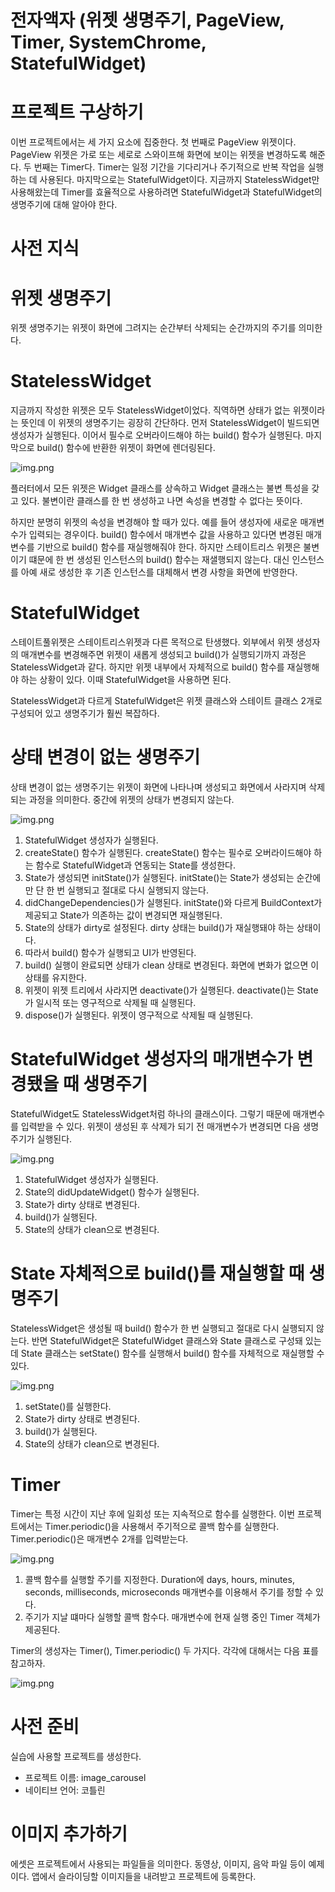 # **전자액자 (위젯 생명주기, PageView, Timer, SystemChrome, StatefulWidget)**  
# **프로젝트 구상하기**  
이번 프로젝트에서는 세 가지 요소에 집중한다. 첫 번째로 PageView 위젯이다. PageView 위젯은 가로 또는 세로로 스와이프해 
화면에 보이는 위젯을 변경하도록 해준다. 두 번째는 Timer다. Timer는 일정 기간을 기다리거나 주기적으로 반복 작업을 
실행하는 데 사용된다. 마지막으로는 StatefulWidget이다. 지금까지 StatelessWidget만 사용해왔는데 Timer를 효율적으로 
사용하려면 StatefulWidget과 StatefulWidget의 생명주기에 대해 알아야 한다.  
  
# **사전 지식**  
# **위젯 생명주기**  
위젯 생명주기는 위젯이 화면에 그려지는 순간부터 삭제되는 순간까지의 주기를 의미한다.  
  
# **StatelessWidget**  
지금까지 작성한 위젯은 모두 StatelessWidget이었다. 직역하면 상태가 없는 위젯이라는 뜻인데 이 위젯의 생명주기는 굉장히 
간단하다. 먼저 StatelessWidget이 빌드되면 생성자가 실행된다. 이어서 필수로 오버라이드해야 하는 build() 함수가 실행된다. 
마지막으로 build() 함수에 반환한 위젯이 화면에 렌더링된다.  
  
![img.png](image/img.png)  
  
플러터에서 모든 위젯은 Widget 클래스를 상속하고 Widget 클래스는 불변 특성을 갖고 있다. 불변이란 클래스를 한 번 생성하고 나면 
속성을 변경할 수 없다는 뜻이다.  
  
하지만 분명히 위젯의 속성을 변경해야 할 때가 있다. 예를 들어 생성자에 새로운 매개변수가 입력되는 경우이다. build() 함수에서 
매개변수 값을 사용하고 있다면 변경된 매개변수를 기반으로 build() 함수를 재실행해줘야 한다. 하지만 스테이트리스 위젯은 
불변이기 떄문에 한 번 생성된 인스턴스의 build() 함수는 재샐행되지 않는다. 대신 인스턴스를 아예 새로 생성한 후 기존 인스턴스를 
대체해서 변경 사항을 화면에 반영한다.  
  
# **StatefulWidget**  
스테이트풀위젯은 스테이트리스위젯과 다른 목적으로 탄생했다. 외부에서 위젯 생성자의 매개변수를 변경해주면 위젯이 새롭게 
생성되고 build()가 실행되기까지 과정은 StatelessWidget과 같다. 하지만 위젯 내부에서 자체적으로 build() 함수를 재실행해야 
하는 상황이 있다. 이때 StatefulWidget을 사용하면 된다.  
  
StatelessWidget과 다르게 StatefulWidget은 위젯 클래스와 스테이트 클래스 2개로 구성되어 있고 생명주기가 훨씬 복잡하다.  
  
# **상태 변경이 없는 생명주기**  
상태 변경이 없는 생명주기는 위젯이 화면에 나타나며 생성되고 화면에서 사라지며 삭제되는 과정을 의미한다. 중간에 위젯의 
상태가 변경되지 않는다.  
  
![img.png](image/img2.png)  
  
1. StatefulWidget 생성자가 실행된다.  
2. createState() 함수가 실행된다. createState() 함수는 필수로 오버라이드해야 하는 함수로 StatefulWidget과 연동되는 
State를 생성한다.  
3. State가 생성되면 initState()가 실행된다. initState()는 State가 생성되는 순간에만 단 한 번 실행되고 절대로 다시 
실행되지 않는다.  
4. didChangeDependencies()가 실행된다. initState()와 다르게 BuildContext가 제공되고 State가 의존하는 값이 변경되면 
재실행된다.  
5. State의 상태가 dirty로 설정된다. dirty 상태는 build()가 재실행돼야 하는 상태이다.  
6. 따라서 build() 함수가 실행되고 UI가 반영된다.  
7. build() 실행이 완료되면 상태가 clean 상태로 변경된다. 화면에 변화가 없으면 이 상태를 유지한다.  
8. 위젯이 위젯 트리에서 사라지면 deactivate()가 실행된다. deactivate()는 State가 일시적 또는 영구적으로 삭제될 때 실행된다.  
9. dispose()가 실행된다. 위젯이 영구적으로 삭제될 때 실행된다.  
  
# **StatefulWidget 생성자의 매개변수가 변경됐을 때 생명주기**  
StatefulWidget도 StatelessWidget처럼 하나의 클래스이다. 그렇기 때문에 매개변수를 입력받을 수 있다. 위젯이 생성된 
후 삭제가 되기 전 매개변수가 변경되면 다음 생명주기가 실행된다.  
  
![img.png](image/img3.png)  
  
1. StatefulWidget 생성자가 실행된다.  
2. State의 didUpdateWidget() 함수가 실행된다.  
3. State가 dirty 상태로 변경된다.  
4. build()가 실행된다.  
5. State의 상태가 clean으로 변경된다.  
  
# **State 자체적으로 build()를 재실행할 때 생명주기**  
StatelessWidget은 생성될 때 build() 함수가 한 번 실행되고 절대로 다시 실행되지 않는다. 반면 StatefulWidget은 
StatefulWidget 클래스와 State 클래스로 구성돼 있는데 State 클래스는 setState() 함수를 실행해서 build() 함수를 자체적으로 
재실행할 수 있다.  
  
![img.png](image/img4.png)  
  
1. setState()를 실행한다.  
2. State가 dirty 상태로 변경된다.  
3. build()가 실행된다.  
4. State의 상태가 clean으로 변경된다.  
  
# **Timer**  
Timer는 특정 시간이 지난 후에 일회성 또는 지속적으로 함수를 실행한다. 이번 프로젝트에서는 Timer.periodic()을 사용해서 
주기적으로 콜백 함수를 실행한다. Timer.periodic()은 매개변수 2개를 입력받는다.  
  
![img.png](image/img5.png)  
  
1. 콜백 함수를 실행할 주기를 지정한다. Duration에 days, hours, minutes, seconds, milliseconds, microseconds 매개변수를 
이용해서 주기를 정할 수 있다.  
2. 주기가 지날 떄마다 실행할 콜백 함수다. 매개변수에 현재 실행 중인 Timer 객체가 제공된다.  
  
Timer의 생성자는 Timer(), Timer.periodic() 두 가지다. 각각에 대해서는 다음 표를 참고하자.  
  
![img.png](image/img6.png)  
  
# **사전 준비**  
실습에 사용할 프로젝트를 생성한다.  
- 프로젝트 이름: image_carousel
- 네이티브 언어: 코틀린  
  
# **이미지 추가하기**  
에셋은 프로젝트에서 사용되는 파일들을 의미한다. 동영상, 이미지, 음악 파일 등이 예제이다. 앱에서 슬라이딩할 이미지들을 
내려받고 프로젝트에 등록한다.  
  
